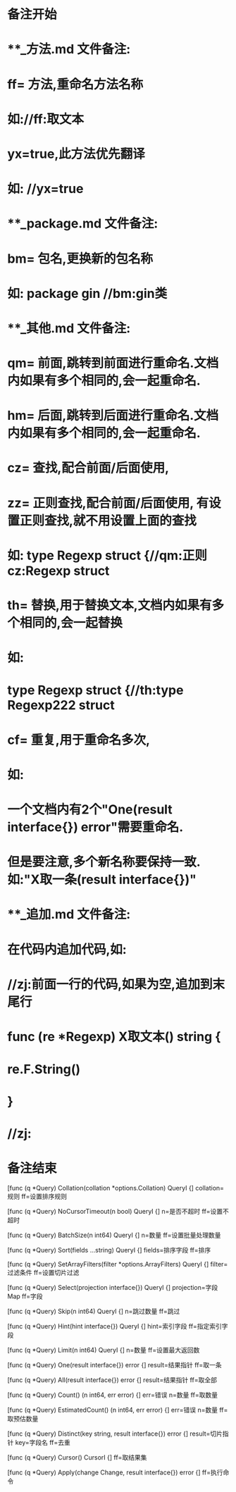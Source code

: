 # 备注开始
# **_方法.md 文件备注:
# ff= 方法,重命名方法名称
# 如://ff:取文本
#
# yx=true,此方法优先翻译
# 如: //yx=true

# **_package.md 文件备注:
# bm= 包名,更换新的包名称 
# 如: package gin //bm:gin类

# **_其他.md 文件备注:
# qm= 前面,跳转到前面进行重命名.文档内如果有多个相同的,会一起重命名.
# hm= 后面,跳转到后面进行重命名.文档内如果有多个相同的,会一起重命名.
# cz= 查找,配合前面/后面使用,
# zz= 正则查找,配合前面/后面使用, 有设置正则查找,就不用设置上面的查找
# 如: type Regexp struct {//qm:正则 cz:Regexp struct
#
# th= 替换,用于替换文本,文档内如果有多个相同的,会一起替换
# 如:
# type Regexp struct {//th:type Regexp222 struct
#
# cf= 重复,用于重命名多次,
# 如: 
# 一个文档内有2个"One(result interface{}) error"需要重命名.
# 但是要注意,多个新名称要保持一致. 如:"X取一条(result interface{})"

# **_追加.md 文件备注:
# 在代码内追加代码,如:
# //zj:前面一行的代码,如果为空,追加到末尾行
# func (re *Regexp) X取文本() string { 
# re.F.String()
# }
# //zj:
# 备注结束
 

[func (q *Query) Collation(collation *options.Collation) QueryI {]
collation=规则
ff=设置排序规则

[func (q *Query) NoCursorTimeout(n bool) QueryI {]
n=是否不超时
ff=设置不超时

[func (q *Query) BatchSize(n int64) QueryI {]
n=数量
ff=设置批量处理数量

[func (q *Query) Sort(fields ...string) QueryI {]
fields=排序字段
ff=排序

[func (q *Query) SetArrayFilters(filter *options.ArrayFilters) QueryI {]
filter=过滤条件
ff=设置切片过滤

[func (q *Query) Select(projection interface{}) QueryI {]
projection=字段Map
ff=字段

[func (q *Query) Skip(n int64) QueryI {]
n=跳过数量
ff=跳过

[func (q *Query) Hint(hint interface{}) QueryI {]
hint=索引字段
ff=指定索引字段

[func (q *Query) Limit(n int64) QueryI {]
n=数量
ff=设置最大返回数

[func (q *Query) One(result interface{}) error {]
result=结果指针
ff=取一条

[func (q *Query) All(result interface{}) error {]
result=结果指针
ff=取全部

[func (q *Query) Count() (n int64, err error) {]
err=错误
n=数量
ff=取数量

[func (q *Query) EstimatedCount() (n int64, err error) {]
err=错误
n=数量
ff=取预估数量

[func (q *Query) Distinct(key string, result interface{}) error {]
result=切片指针
key=字段名
ff=去重

[func (q *Query) Cursor() CursorI {]
ff=取结果集

[func (q *Query) Apply(change Change, result interface{}) error {]
ff=执行命令
